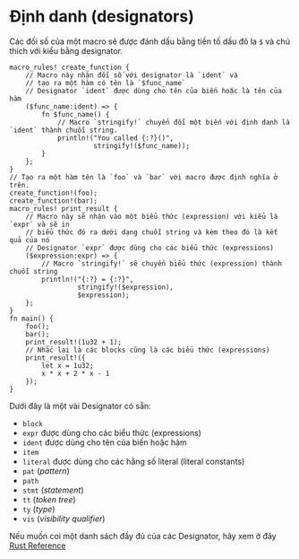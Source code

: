 # Định danh (designators)

Các đối số của một macro sẽ được đánh dấu bằng tiền tố dấu đô la `$` và chú thích với kiểu bằng designator.

```rust,editable
macro_rules! create_function {
    // Macro này nhận đối số với designator là `ident` và
    // tạo ra một hàm có tên là `$func_name`
    // Designator `ident` được dùng cho tên của biến hoặc là tên của hàm
    ($func_name:ident) => {
        fn $func_name() {
            // Macro `stringify!` chuyển đổi một biến với định danh là `ident` thành chuỗi string.
            println!("You called {:?}()",
                     stringify!($func_name));
        }
    };
}
// Tạo ra một hàm tên là `foo` và `bar` với macro được định nghĩa ở trên.
create_function!(foo);
create_function!(bar);
macro_rules! print_result {
    // Macro này sẽ nhận vào một biểu thức (expression) với kiểu là `expr` và sẽ in
    // biểu thức đó ra dưới dạng chuỗi string và kèm theo đó là kết quả của nó
    // Designator `expr` được dùng cho các biểu thức (expressions)
    ($expression:expr) => {
        // Macro `stringify!` sẽ chuyển biểu thức (expression) thành chuỗi string
        println!("{:?} = {:?}",
                 stringify!($expression),
                 $expression);
    };
}
fn main() {
    foo();
    bar();
    print_result!(1u32 + 1);
    // Nhắc lại là các blocks cũng là các biểu thức (expressions)
    print_result!({
        let x = 1u32;
        x * x + 2 * x - 1
    });
}
```

Dưới đây là một vài Designator có sẵn:

- `block`
- `expr` được dùng cho các biểu thức (expressions)
- `ident` được dùng cho tên của biến hoặc hàm
- `item`
- `literal` được dùng cho các hằng số literal (literal constants)
- `pat` (_pattern_)
- `path`
- `stmt` (_statement_)
- `tt` (_token tree_)
- `ty` (_type_)
- `vis` (_visibility qualifier_)

Nếu muốn coi một danh sách đầy đủ của các Designator, hãy xem ở đây [Rust Reference]

[rust reference]: https://doc.rust-lang.org/reference/macros-by-example.html
